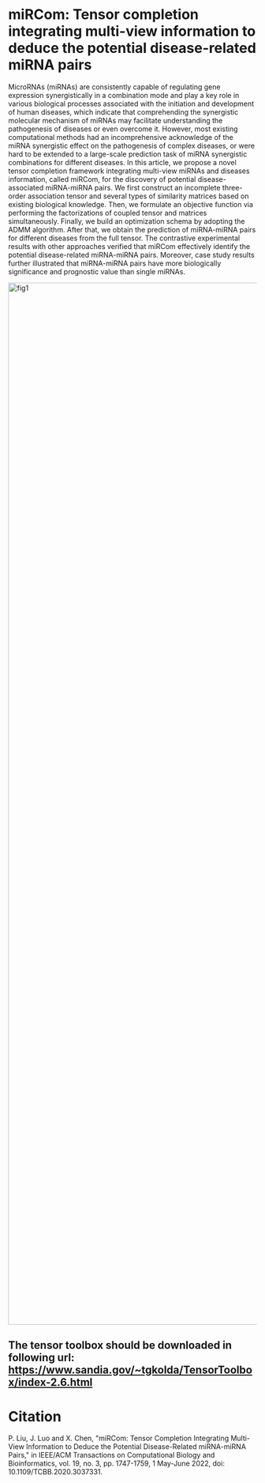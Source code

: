 # miRCom: Tensor completion integrating multi-view information to deduce the potential disease-related miRNA pairs
MicroRNAs (miRNAs) are consistently capable of regulating gene expression synergistically in a combination mode and play a key role in various biological processes associated with the initiation and development of human diseases, which indicate that comprehending the synergistic molecular mechanism of miRNAs may facilitate understanding the pathogenesis of diseases or even overcome it. However, most existing computational methods had an incomprehensive acknowledge of the miRNA synergistic effect on the pathogenesis of complex diseases, or were hard to be extended to a large-scale prediction task of miRNA synergistic combinations for different diseases. In this article, we propose a novel tensor completion framework integrating multi-view miRNAs and diseases information, called miRCom, for the discovery of potential disease-associated miRNA-miRNA pairs. We first construct an incomplete three-order association tensor and several types of similarity matrices based on existing biological knowledge. Then, we formulate an objective function via performing the factorizations of coupled tensor and matrices simultaneously. Finally, we build an optimization schema by adopting the ADMM algorithm. After that, we obtain the prediction of miRNA-miRNA pairs for different diseases from the full tensor. The contrastive experimental results with other approaches verified that miRCom effectively identify the potential disease-related miRNA-miRNA pairs. Moreover, case study results further illustrated that miRNA-miRNA pairs have more biologically significance and prognostic value than single miRNAs.

<img width="2627" height="2109" alt="fig1" src="https://github.com/user-attachments/assets/f415ebb5-c4e3-400b-af1c-c43f48f282f3" />

The tensor toolbox should be downloaded in following url: https://www.sandia.gov/~tgkolda/TensorToolbox/index-2.6.html
---

# Citation
P. Liu, J. Luo and X. Chen, "miRCom: Tensor Completion Integrating Multi-View Information to Deduce the Potential Disease-Related miRNA-miRNA Pairs," in IEEE/ACM Transactions on Computational Biology and Bioinformatics, vol. 19, no. 3, pp. 1747-1759, 1 May-June 2022, doi: 10.1109/TCBB.2020.3037331. 
